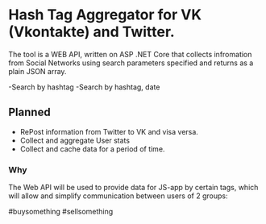 # Hash Tag Aggregator for VK (Vkontakte) and Twitter.

The tool is a WEB API, written on ASP .NET Core that collects infromation from Social Networks using search parameters specified
and returns as a plain JSON array.

-Search by hashtag
-Search by hashtag, date


## Planned

- RePost information from Twitter to VK and visa versa.
- Collect and aggregate User stats
- Collect and cache data for a period of time.


### Why

The Web API will be used to provide data for JS-app by certain tags,
which will allow and simplify communication between users of 2 groups:

#buysomething
#sellsomething

